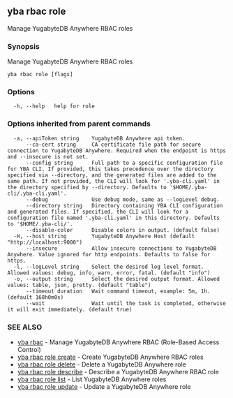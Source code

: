 ## yba rbac role

Manage YugabyteDB Anywhere RBAC roles

### Synopsis

Manage YugabyteDB Anywhere RBAC roles

```
yba rbac role [flags]
```

### Options

```
  -h, --help   help for role
```

### Options inherited from parent commands

```
  -a, --apiToken string    YugabyteDB Anywhere api token.
      --ca-cert string     CA certificate file path for secure connection to YugabyteDB Anywhere. Required when the endpoint is https and --insecure is not set.
      --config string      Full path to a specific configuration file for YBA CLI. If provided, this takes precedence over the directory specified via --directory, and the generated files are added to the same path. If not provided, the CLI will look for '.yba-cli.yaml' in the directory specified by --directory. Defaults to '$HOME/.yba-cli/.yba-cli.yaml'.
      --debug              Use debug mode, same as --logLevel debug.
      --directory string   Directory containing YBA CLI configuration and generated files. If specified, the CLI will look for a configuration file named '.yba-cli.yaml' in this directory. Defaults to '$HOME/.yba-cli/'.
      --disable-color      Disable colors in output. (default false)
  -H, --host string        YugabyteDB Anywhere Host (default "http://localhost:9000")
      --insecure           Allow insecure connections to YugabyteDB Anywhere. Value ignored for http endpoints. Defaults to false for https.
  -l, --logLevel string    Select the desired log level format. Allowed values: debug, info, warn, error, fatal. (default "info")
  -o, --output string      Select the desired output format. Allowed values: table, json, pretty. (default "table")
      --timeout duration   Wait command timeout, example: 5m, 1h. (default 168h0m0s)
      --wait               Wait until the task is completed, otherwise it will exit immediately. (default true)
```

### SEE ALSO

* [yba rbac](yba_rbac.md)	 - Manage YugabyteDB Anywhere RBAC (Role-Based Access Control)
* [yba rbac role create](yba_rbac_role_create.md)	 - Create YugabyteDB Anywhere RBAC roles
* [yba rbac role delete](yba_rbac_role_delete.md)	 - Delete a YugabyteDB Anywhere role
* [yba rbac role describe](yba_rbac_role_describe.md)	 - Describe a YugabyteDB Anywhere RBAC role
* [yba rbac role list](yba_rbac_role_list.md)	 - List YugabyteDB Anywhere roles
* [yba rbac role update](yba_rbac_role_update.md)	 - Update a YugabyteDB Anywhere role

